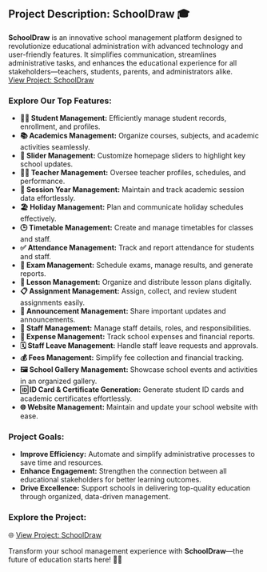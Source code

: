 ## Project Description: SchoolDraw 🎓  

**SchoolDraw** is an innovative school management platform designed to revolutionize educational administration with advanced technology and user-friendly features. It simplifies communication, streamlines administrative tasks, and enhances the educational experience for all stakeholders—teachers, students, parents, and administrators alike.  
 [View Project: SchoolDraw](https://schooldraw.com)  <br>
### Explore Our Top Features:  
- **👨‍🎓 Student Management:** Efficiently manage student records, enrollment, and profiles.  
- **📚 Academics Management:** Organize courses, subjects, and academic activities seamlessly.  
- **🎨 Slider Management:** Customize homepage sliders to highlight key school updates.  
- **👩‍🏫 Teacher Management:** Oversee teacher profiles, schedules, and performance.  
- **📅 Session Year Management:** Maintain and track academic session data effortlessly.  
- **🏖️ Holiday Management:** Plan and communicate holiday schedules effectively.  
- **🕒 Timetable Management:** Create and manage timetables for classes and staff.  
- **✅ Attendance Management:** Track and report attendance for students and staff.  
- **📝 Exam Management:** Schedule exams, manage results, and generate reports.  
- **📖 Lesson Management:** Organize and distribute lesson plans digitally.  
- **📋 Assignment Management:** Assign, collect, and review student assignments easily.  
- **📢 Announcement Management:** Share important updates and announcements.  
- **👥 Staff Management:** Manage staff details, roles, and responsibilities.  
- **💼 Expense Management:** Track school expenses and financial reports.  
- **🗓️ Staff Leave Management:** Handle staff leave requests and approvals.  
- **💰 Fees Management:** Simplify fee collection and financial tracking.  
- **🖼️ School Gallery Management:** Showcase school events and activities in an organized gallery.  
- **🆔 ID Card & Certificate Generation:** Generate student ID cards and academic certificates effortlessly.  
- **🌐 Website Management:** Maintain and update your school website with ease.  

### Project Goals:  
- **Improve Efficiency:** Automate and simplify administrative processes to save time and resources.  
- **Enhance Engagement:** Strengthen the connection between all educational stakeholders for better learning outcomes.  
- **Drive Excellence:** Support schools in delivering top-quality education through organized, data-driven management.  

### Explore the Project:  
🌐 [View Project: SchoolDraw](https://schooldraw.com)  

Transform your school management experience with **SchoolDraw**—the future of education starts here! 🚀✨  
